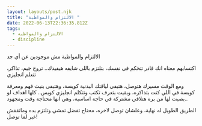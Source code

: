 ```yaml
---
layout: layouts/post.njk
title: "الالتزام والمواظبة "
date: 2022-06-13T22:36:35.812Z
tags:
  - الالتزام والمواظبة
  - discipline
---
```

الالتزام والمواظبة مش موجودين عن أي جد

اكتسابهم معناه انك قادر تتحكم في نفسك، بتلتزم باللي شايفه هيفيدك.. تروح جيم، تذاكر، تتعلم انجليزي

ومع الوقت مسيرك هتوصل، هتبقي لياقتك البدنية كويسة، وهتبقى بنيت فهم ومعرفة كويسة في اللي كنت بتذاكره، وبقيت بتعرف تكتب وتتكلم انجليزي كويس.. كلها اهداف لو بصيت لها من بره هتلاقي مشتركة في حاجة اساسية، وهي انها محتاجة وقت ومجهود..

الطريق الطويل له نهاية، وعلشان توصل لاخره، محتاج تفضل تمشي وتلتزم بده وماتقفش غير لما توصل!